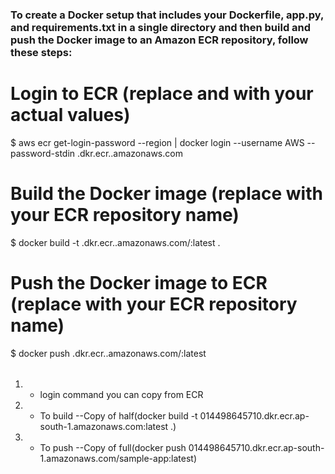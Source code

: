 ### To create a Docker setup that includes your Dockerfile, app.py, and requirements.txt in a single directory and then build and push the Docker image to an Amazon ECR repository, follow these steps:

# Login to ECR (replace <region> and <account-id> with your actual values)
$ aws ecr get-login-password --region <region> | docker login --username AWS --password-stdin <account-id>.dkr.ecr.<region>.amazonaws.com

# Build the Docker image (replace <repo-name> with your ECR repository name)
$ docker build -t <account-id>.dkr.ecr.<region>.amazonaws.com/<repo-name>:latest .

# Push the Docker image to ECR (replace <repo-name> with your ECR repository name)
$ docker push <account-id>.dkr.ecr.<region>.amazonaws.com/<repo-name>:latest

 ######
1. - login command you can copy from ECR
2. - To build --Copy of half(docker build -t 014498645710.dkr.ecr.ap-south-1.amazonaws.com:latest .)
3. - To push  --Copy of full(docker push 014498645710.dkr.ecr.ap-south-1.amazonaws.com/sample-app:latest)
